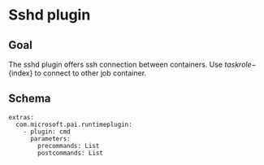 # Sshd plugin

## Goal
The sshd plugin offers ssh connection between containers. Use ${taskrole}-${index} to connect to other job container. 

## Schema
```
extras:
  com.microsoft.pai.runtimeplugin:
    - plugin: cmd
      parameters:
        precommands: List
        postcommands: List
```